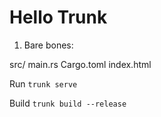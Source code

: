 # Hello Trunk

1. Bare bones:

src/
  main.rs
Cargo.toml
index.html

Run `trunk serve`

Build `trunk build --release`

